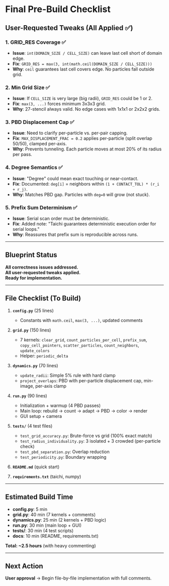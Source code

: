 # Final Pre-Build Checklist

## User-Requested Tweaks (All Applied ✅)

### 1. GRID_RES Coverage ✅
- **Issue**: `int(DOMAIN_SIZE / CELL_SIZE)` can leave last cell short of domain edge.
- **Fix**: `GRID_RES = max(3, int(math.ceil(DOMAIN_SIZE / CELL_SIZE)))`
- **Why**: `ceil` guarantees last cell covers edge. No particles fall outside grid.

### 2. Min Grid Size ✅
- **Issue**: If `CELL_SIZE` is very large (big radii), `GRID_RES` could be 1 or 2.
- **Fix**: `max(3, ...)` forces minimum 3x3x3 grid.
- **Why**: 27-stencil always valid. No edge cases with 1x1x1 or 2x2x2 grids.

### 3. PBD Displacement Cap ✅
- **Issue**: Need to clarify per-particle vs. per-pair capping.
- **Fix**: `MAX_DISPLACEMENT_FRAC = 0.2` applies per-particle (split overlap 50/50), clamped per-axis.
- **Why**: Prevents tunneling. Each particle moves at most 20% of its radius per pass.

### 4. Degree Semantics ✅
- **Issue**: "Degree" could mean exact touching or near-contact.
- **Fix**: Documented: `deg[i]` = neighbors within `(1 + CONTACT_TOL) * (r_i + r_j)`.
- **Why**: Matches PBD gap. Particles with `deg=0` will grow (not stuck).

### 5. Prefix Sum Determinism ✅
- **Issue**: Serial scan order must be deterministic.
- **Fix**: Added note: "Taichi guarantees deterministic execution order for serial loops."
- **Why**: Reassures that prefix sum is reproducible across runs.

---

## Blueprint Status

**All correctness issues addressed.**  
**All user-requested tweaks applied.**  
**Ready for implementation.**

---

## File Checklist (To Build)

1. **`config.py`** (25 lines)
   - Constants with `math.ceil`, `max(3, ...)`, updated comments
   
2. **`grid.py`** (150 lines)
   - 7 kernels: `clear_grid`, `count_particles_per_cell`, `prefix_sum`, `copy_cell_pointers`, `scatter_particles`, `count_neighbors`, `update_colors`
   - Helper: `periodic_delta`
   
3. **`dynamics.py`** (70 lines)
   - `update_radii`: Simple 5% rule with hard clamp
   - `project_overlaps`: PBD with per-particle displacement cap, min-image, per-axis clamp
   
4. **`run.py`** (90 lines)
   - Initialization + warmup (4 PBD passes)
   - Main loop: rebuild → count → adapt → PBD → color → render
   - GUI setup + camera

5. **`tests/`** (4 test files)
   - `test_grid_accuracy.py`: Brute-force vs grid (100% exact match)
   - `test_radius_individuality.py`: 3 isolated + 3 crowded (per-particle check)
   - `test_pbd_separation.py`: Overlap reduction
   - `test_periodicity.py`: Boundary wrapping

6. **`README.md`** (quick start)
7. **`requirements.txt`** (taichi, numpy)

---

## Estimated Build Time

- **config.py**: 5 min
- **grid.py**: 40 min (7 kernels + comments)
- **dynamics.py**: 25 min (2 kernels + PBD logic)
- **run.py**: 30 min (main loop + GUI)
- **tests/**: 30 min (4 test scripts)
- **docs**: 10 min (README, requirements.txt)

**Total: ~2.5 hours** (with heavy commenting)

---

## Next Action

**User approval** → Begin file-by-file implementation with full comments.

